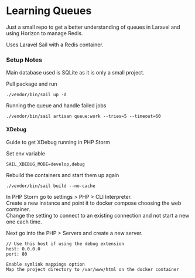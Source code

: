 # Learning Queues

Just a small repo to get a better understanding of queues in Laravel and using Horizon to manage Redis.

Uses Laravel Sail with a Redis container.

### Setup Notes

Main database used is SQLite as it is only a small project.

Pull package and run

```
./vendor/bin/sail up -d
```

Running the queue and handle failed jobs
```
./vendor/bin/sail artisan queue:work --tries=5 --timeout=60
```

#### XDebug

Guide to get XDebug running in PHP Storm

Set env variable
```
SAIL_XDEBUG_MODE=develop,debug
```

Rebuild the containers and start them up again
```
./vendor/bin/sail build --no-cache
```

In PHP Storm go to settings > PHP > CLI Interpreter.  
Create a new instance and point it to docker compose choosing the web container.  
Change the setting to connect to an existing connection and not start a new one each time.  

Next go into the PHP > Servers and create a new server.
```
// Use this host if using the debug extension
host: 0.0.0.0 
port: 80

Enable symlink mappings option
Map the project directory to /var/www/html on the docker container
```


